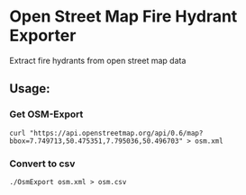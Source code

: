# Open Street Map Fire Hydrant Exporter
Extract fire hydrants from open street map data

## Usage:

### Get OSM-Export

    curl "https://api.openstreetmap.org/api/0.6/map?bbox=7.749713,50.475351,7.795036,50.496703" > osm.xml

### Convert to csv

    ./OsmExport osm.xml > osm.csv
